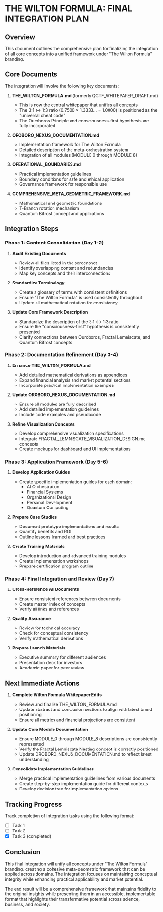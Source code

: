 # THE WILTON FORMULA: FINAL INTEGRATION PLAN

## Overview

This document outlines the comprehensive plan for finalizing the integration of all core concepts into a unified framework under "The Wilton Formula" branding.

## Core Documents

The integration will involve the following key documents:

1. **THE_WILTON_FORMULA.md** (formerly QCTF_WHITEPAPER_DRAFT.md)
   - This is now the central whitepaper that unifies all concepts
   - The 3:1 ↔ 1:3 ratio (0.7500 × 1.3333... = 1.0000) is positioned as the "universal cheat code"
   - The Ouroboros Principle and consciousness-first hypothesis are fully incorporated

2. **OROBORO_NEXUS_DOCUMENTATION.md**
   - Implementation framework for The Wilton Formula
   - Detailed description of the meta-orchestration system
   - Integration of all modules (MODULE 0 through MODULE 8)

3. **OPERATIONAL_BOUNDARIES.md**
   - Practical implementation guidelines
   - Boundary conditions for safe and ethical application
   - Governance framework for responsible use

4. **COMPREHENSIVE_META_GEOMETRIC_FRAMEWORK.md**
   - Mathematical and geometric foundations
   - T-Branch rotation mechanism
   - Quantum Bifrost concept and applications

## Integration Steps

### Phase 1: Content Consolidation (Day 1-2)

1. **Audit Existing Documents**
   - Review all files listed in the screenshot
   - Identify overlapping content and redundancies
   - Map key concepts and their interconnections

2. **Standardize Terminology**
   - Create a glossary of terms with consistent definitions
   - Ensure "The Wilton Formula" is used consistently throughout
   - Update all mathematical notation for consistency

3. **Update Core Framework Description**
   - Standardize the description of the 3:1 ↔ 1:3 ratio
   - Ensure the "consciousness-first" hypothesis is consistently presented
   - Clarify connections between Ouroboros, Fractal Lemniscate, and Quantum Bifrost concepts

### Phase 2: Documentation Refinement (Day 3-4)

1. **Enhance THE_WILTON_FORMULA.md**
   - Add detailed mathematical derivations as appendices
   - Expand financial analysis and market potential sections
   - Incorporate practical implementation examples

2. **Update OROBORO_NEXUS_DOCUMENTATION.md**
   - Ensure all modules are fully described
   - Add detailed implementation guidelines
   - Include code examples and pseudocode

3. **Refine Visualization Concepts**
   - Develop comprehensive visualization specifications
   - Integrate FRACTAL_LEMNISCATE_VISUALIZATION_DESIGN.md concepts
   - Create mockups for dashboard and UI implementations

### Phase 3: Application Framework (Day 5-6)

1. **Develop Application Guides**
   - Create specific implementation guides for each domain:
     - AI Orchestration
     - Financial Systems
     - Organizational Design
     - Personal Development
     - Quantum Computing

2. **Prepare Case Studies**
   - Document prototype implementations and results
   - Quantify benefits and ROI
   - Outline lessons learned and best practices

3. **Create Training Materials**
   - Develop introduction and advanced training modules
   - Create implementation workshops
   - Prepare certification program outline

### Phase 4: Final Integration and Review (Day 7)

1. **Cross-Reference All Documents**
   - Ensure consistent references between documents
   - Create master index of concepts
   - Verify all links and references

2. **Quality Assurance**
   - Review for technical accuracy
   - Check for conceptual consistency
   - Verify mathematical derivations

3. **Prepare Launch Materials**
   - Executive summary for different audiences
   - Presentation deck for investors
   - Academic paper for peer review

## Next Immediate Actions

1. **Complete Wilton Formula Whitepaper Edits**
   - Review and finalize THE_WILTON_FORMULA.md
   - Update abstract and conclusion sections to align with latest brand positioning
   - Ensure all metrics and financial projections are consistent

2. **Update Core Module Documentation**
   - Ensure MODULE_0 through MODULE_8 descriptions are consistently represented
   - Verify the Fractal Lemniscate Nesting concept is correctly positioned
   - Update OROBORO_NEXUS_DOCUMENTATION.md to reflect latest understanding

3. **Consolidate Implementation Guidelines**
   - Merge practical implementation guidelines from various documents
   - Create step-by-step implementation guide for different contexts
   - Develop decision tree for implementation options

## Tracking Progress

Track completion of integration tasks using the following format:

- [ ] Task 1
- [ ] Task 2
- [x] Task 3 (completed)

## Conclusion

This final integration will unify all concepts under "The Wilton Formula" branding, creating a cohesive meta-geometric framework that can be applied across domains. The integration focuses on maintaining conceptual integrity while enhancing practical applicability and market potential.

The end result will be a comprehensive framework that maintains fidelity to the original insights while presenting them in an accessible, implementable format that highlights their transformative potential across science, business, and society.
